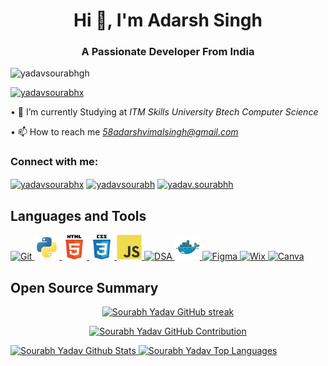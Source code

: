 <h1 align="center">Hi 👋, I'm Adarsh Singh</h1>
<h3 align="center">A Passionate Developer From <b>India</b></h3>

<p align="left"> <img src="https://komarev.com/ghpvc/?username=yadavsourabhgh&label=Profile%20views&color=0e75b6&style=flat" alt="yadavsourabhgh" /> </p>

<p align="left"> <a href="https://twitter.com/yadavsourabhx" target="blank"><img src="https://img.shields.io/twitter/follow/yadavsourabhx?logo=twitter&style=for-the-badge" alt="yadavsourabhx" /></a> </p>

•⁠  ⁠🔭 I’m currently Studying at *ITM Skills University Btech Computer Science*

•⁠  ⁠📫 How to reach me *58adarshvimalsingh@gmail.com*

<h3 align="left">Connect with me:</h3>
<p align="left">
<a href="https://twitter.com/yadavsourabhx" target="blank"><img align="center" src="https://raw.githubusercontent.com/rahuldkjain/github-profile-readme-generator/master/src/images/icons/Social/twitter.svg" alt="yadavsourabhx" height="30" width="40" /></a>
<a href="https://www.linkedin.com/in/adarsh-singh-8849162b8/" target="blank"><img align="center" src="https://raw.githubusercontent.com/rahuldkjain/github-profile-readme-generator/master/src/images/icons/Social/linked-in-alt.svg" alt="yadavsourabh" height="30" width="40" /></a>
<a href="https://instagram.com/yadav.sourabhh" target="blank"><img align="center" src="https://raw.githubusercontent.com/rahuldkjain/github-profile-readme-generator/master/src/images/icons/Social/instagram.svg" alt="yadav.sourabhh" height="30" width="40" /></a>
</p>


## Languages and Tools
<p align="left">
    <a href="https://www.git-scm.com/" target="_blank" rel="noreferrer">
        <img src="https://www.vectorlogo.zone/logos/git-scm/git-scm-icon.svg" alt="Git" width="40" height="40"/>
    </a>
    <a href="https://www.python.org" target="_blank" rel="noreferrer">
        <img src="https://raw.githubusercontent.com/devicons/devicon/master/icons/python/python-original.svg" alt="Python" width="40" height="40"/>
    </a>
    <a href="https://www.w3.org/html/" target="_blank" rel="noreferrer">
        <img src="https://raw.githubusercontent.com/devicons/devicon/master/icons/html5/html5-original-wordmark.svg" alt="HTML5" width="40" height="40"/>
    </a>
    <a href="https://www.w3.org/Style/CSS/" target="_blank" rel="noreferrer">
        <img src="https://raw.githubusercontent.com/devicons/devicon/master/icons/css3/css3-original-wordmark.svg" alt="CSS3" width="40" height="40"/>
    </a>
    <a href="https://developer.mozilla.org/en-US/docs/Web/JavaScript" target="_blank" rel="noreferrer">
        <img src="https://raw.githubusercontent.com/devicons/devicon/master/icons/javascript/javascript-original.svg" alt="JavaScript" width="40" height="40"/>
    </a>
    <a href="https://en.wikipedia.org/wiki/Data_structures" target="_blank" rel="noreferrer">
        <img src="https://img.icons8.com/color/48/000000/data-configuration.png" alt="DSA" width="40" height="40"/>
    </a>
    <a href="https://www.docker.com/" target="_blank" rel="noreferrer">
        <img src="https://raw.githubusercontent.com/devicons/devicon/master/icons/docker/docker-original.svg" alt="Docker" width="40" height="40"/>
    </a>
    <a href="https://www.figma.com/" target="_blank" rel="noreferrer">
        <img src="https://www.vectorlogo.zone/logos/figma/figma-icon.svg" alt="Figma" width="40" height="40"/>
    </a>
    <a href="https://www.wix.com/" target="_blank" rel="noreferrer">
        <img src="https://www.vectorlogo.zone/logos/wix/wix-icon.svg" alt="Wix" width="40" height="40"/>
    </a>
    <a href="https://www.canva.com/" target="_blank" rel="noreferrer">
        <img src="https://www.vectorlogo.zone/logos/canva/canva-icon.svg" alt="Canva" width="40" height="40"/>
    </a>
</p>


## Open Source Summary

<p align="center">
  <a href="https://github.com/yadavsourabhgh">
    <img src="https://github-readme-streak-stats.herokuapp.com/?user=yadavsourabhgh" alt="Sourabh Yadav GitHub streak"/>
  </a>
</p>
<p align="center">
  <a href="https://github.com/yadavsourabhgh">
    <img src="https://github-profile-summary-cards.vercel.app/api/cards/profile-details?username=yadavsourabhgh&theme=radical" alt="Sourabh Yadav GitHub Contribution"/>
  </a>
</p>

<a href="https://github.com/yadavsourabhgh">
  <img alt="Sourabh Yadav Github Stats" src="https://denvercoder1-github-readme-stats.vercel.app/api/?username=yadavsourabhgh&show_icons=true&count_private=true&theme=react&border_color=7F3FBF&bg_color=0D1117" />
</a>

<a href="https://github.com/yadavsourabhgh">
  <img alt="Sourabh Yadav Top Languages" src="https://github-readme-stats.vercel.app/api/top-langs/?username=yadavsourabhgh&langs_count=8&layout=compact&theme=react&border_color=7F3FBF&bg_color=0D1117" />
</a>
